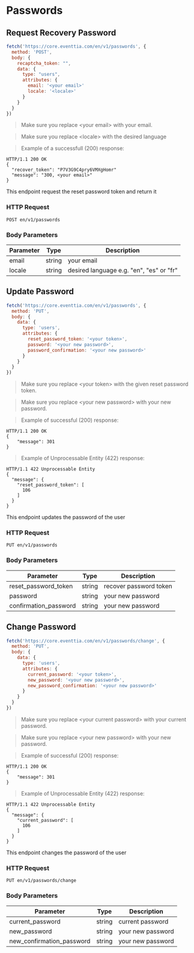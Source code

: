 # Passwords

## Request Recovery Password

```javascript
fetch('https://core.eventtia.com/en/v1/passwords', {
  method: 'POST',
  body: {
    recaptcha_token: "",
    data: {
      type: "users",
      attributes: {
        email: '<your email>'
        locale: '<locale>'
      }
    }
  }
})
```

> Make sure you replace &lt;your email&gt; with your email.

> Make sure you replace &lt;locale&gt; with the desired language

> Example of a successfull (200) response:

```http
HTTP/1.1 200 OK
{
  "recover_token": "P7V3G9C4pry6VMXgHomr"
  "message": "300, <your email>"
}
```

This endpoint request the reset password token and return it

### HTTP Request

`POST en/v1/passwords`


### Body Parameters

Parameter  |  Type   | Description
---------  | ------- | -----------
email  | string | your email
locale  | string | desired language e.g. "en", "es" or "fr"

## Update Password

```javascript
fetch('https://core.eventtia.com/en/v1/passwords', {
  method: 'PUT',
  body: {
    data: {
      type: 'users',
      attributes: {
        reset_password_token: '<your token>',
        password: '<your new password>',
        password_confirmation: '<your new password>'
      }
    }
  }
})
```

> Make sure you replace &lt;your token&gt; with the given reset password token.

> Make sure you replace &lt;your new password&gt; with your new password.

> Example of successful (200) response:

```http
HTTP/1.1 200 OK
{
    "message": 301
}
```

> Example of Unprocessable Entity (422) response:

```http
HTTP/1.1 422 Unprocessable Entity
{
  "message": {
    "reset_password_token": [
      106
    ]
  }
}
```

This endpoint updates the password of the user

### HTTP Request

`PUT en/v1/passwords`

### Body Parameters

Parameter  |  Type   | Description
---------  | ------- | -----------
reset_password_token | string | recover password token
password | string | your new password
confirmation_password | string | your new password


## Change Password

```javascript
fetch('https://core.eventtia.com/en/v1/passwords/change', {
  method: 'PUT',
  body: {
    data: {
      type: 'users',
      attributes: {
        current_password: '<your token>',
        new_password: '<your new password>',
        new_password_confirmation: '<your new password>'
      }
    }
  }
})
```
> Make sure you replace &lt;your current password&gt; with your current password.

> Make sure you replace &lt;your new password&gt; with your new password.

> Example of successful (200) response:

```http
HTTP/1.1 200 OK
{
    "message": 301
}
```

> Example of Unprocessable Entity (422) response:

```http
HTTP/1.1 422 Unprocessable Entity
{
  "message": {
    "current_password": [
      106
    ]
  }
}
```

This endpoint changes the password of the user

### HTTP Request

`PUT en/v1/passwords/change`

### Body Parameters

Parameter  |  Type   | Description
---------  | ------- | -----------
current_password | string | current password
new_password | string | your new password
new_confirmation_password | string | your new password